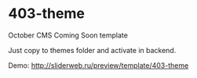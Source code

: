 # 403-theme
October CMS Coming Soon template

Just copy to themes folder and activate in backend.

Demo: http://sliderweb.ru/preview/template/403-theme
